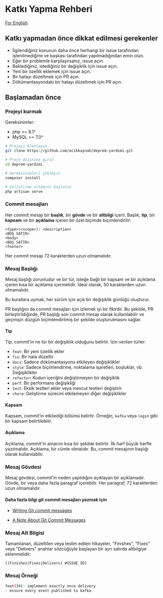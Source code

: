 # Katkı Yapma Rehberi

[For English](CONTRIBUTING_ENG.md)

## Katkı yapmadan önce dikkat edilmesi gerekenler

- İlgilendiğiniz konunun daha önce herhangi bir issue tarafından işlenilmediğine ve başkası tarafından yapılmadığından emin olun.
- Eğer bir problemle karşılaşırsanız, issue açın.
- Beklediğiniz, istediğiniz bir değişiklik için issue açın.
- Yeni bir özellik eklemek için issue açın.
- Bir hatayı düzeltmek için PR açın.
- Dökümantasyondaki bir hatayı düzeltmek için PR açın.

## Başlamadan önce

### Projeyi kurmak

Gereksinimler:

- php >= 8.1^
- MySQL >= 7.0^

```bash
# Projeyi klonlayın
git clone https://github.com/acikkaynak/deprem-yardimi.git

# Proje dizinine girin
cd deprem-yardimi

# Gereksinimleri yükleyin
composer install

# Geliştirme ortamını başlatın
php artisan serve
```

### Commit mesajları

Her commit mesajı bir **başlık**, bir **gövde** ve bir **altbilgi** içerir. Başlık, **tip**, bir **kapsam** ve bir **açıklama** içeren bir özel biçimde biçimlendirilir:

```plaintext
<type>(<scope>): <description>
<BOŞ SATIR>
<body>
<BOŞ SATIR>
<footer>
```

Her commit mesajı 72 karakterden uzun olmamalıdır.

### Mesaj Başlığı

Mesaj başlığı zorunludur ve bir tür, isteğe bağlı bir kapsam ve bir açıklama içeren kısa bir açıklama içermelidir. İdeal olarak, 50 karakterden uzun olmamalıdır.

Bu kurallara uymak, her sürüm için açık bir değişiklik günlüğü oluşturur.

PR başlığını da commit mesajları için izlemek iyi bir fikirdir. Bu şekilde, PR birleştirildiğinde, PR başlığı son commit mesajı olarak kullanılabilir ve geçmişin düzgün biçimlendirilmiş bir şekilde oluşturulmasını sağlar.

#### Tip

Tip, commit'in ne tür bir değişiklik olduğunu belirtir. İzin verilen türler:

- `feat`: Bir yeni özellik ekler
- `fix`: Bir hata düzeltir
- `docs`: Sadece dokümantasyonu etkileyen değişiklikler
- `style`: Sadece biçimlendirme, noktalama işaretleri, boşluklar, vb. Değişiklikler
- `refactor`: Kodun içeriğini değiştirmeyen bir değişiklik
- `perf`: Bir performans değişikliği
- `test`: Eksik testleri ekler veya mevcut testleri değiştirir
- `chore`: Geliştirme sürecini etkilemeyen diğer değişiklikler

#### Kapsam

Kapsam, commit'in etkilediği bölümü belirtir. Örneğin, `kafka` veya `login` gibi bir kapsam belirtilebilir.

#### Açıklama

Açıklama, commit'in amacını kısa bir şekilde belirtir. İlk harf büyük harfle yazılmalıdır. Açıklama, bir cümle olmalıdır. Bu, commit mesajının başlığı olarak kullanılabilir.

### Mesaj Gövdesi

Mesaj gövdesi, commit'in neden yapıldığını açıklayan bir açıklamadır. Gövde, bir veya daha fazla paragraf içerebilir. Her paragraf, 72 karakterden uzun olmamalıdır.

#### Daha fazla bilgi git commit mesajları yazmak için

- [Writing Git commit messages](http://365git.tumblr.com/post/3308646748/writing-git-commit-messages)

- [A Note About Git Commit Messages](http://tbaggery.com/2008/04/19/a-note-about-git-commit-messages.html)

### Mesaj Alt Bilgisi

Tamamlanan, düzeltilen veya teslim edilen hikayeler, "Finishes", "Fixes" veya "Delivers" anahtar sözcüğüyle başlayan bir ayrı satırda altbilgiye eklenmelidir:

`[(Finishes|Fixes|Delivers) #ISSUE_ID]`

### Mesaj Örneği

```sh
feat(34): implement exactly once delivery
- ensure every event published to kafka
```

